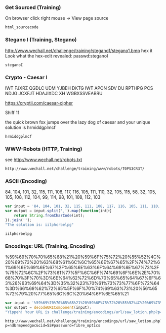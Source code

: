 ### Get Sourced (Training)
On browser click right mouse -> View page source
<!-- You are looking for this password: html_sourcecode -->  
```
html_sourcecode
```


### Stegano I (Training, Stegano)
http://www.wechall.net/challenge/training/stegano1/stegano1.bmp
hex it
Look what the hex-edit revealed: passwd:steganoI
```
steganoI
```


### Crypto - Caesar I
IWT FJXRZ QGDLC UDM YJBEH DKTG IWT APON SDV DU RPTHPG PCS NDJG JCXFJT HDAJIXDC XH WGBXSSVEABRU

https://cryptii.com/caesar-cipher

Shiff 11

the quick brown fox jumps over the lazy dog of caesar and your unique solution is hrmiddgplmcf
```
hrmiddgplmcf
```


### WWW-Robots (HTTP, Training)
see http://www.wechall.net/robots.txt
```
http://www.wechall.net/challenge/training/www/robots/T0PS3CR3T/
```


### ASCII (Encoding)
84, 104, 101, 32, 115, 111, 108, 117, 116, 105, 111, 110, 32, 105, 115, 58, 32, 105, 105, 108, 112, 104, 99, 114, 98, 101, 108, 112, 103
```js
var input = '84, 104, 101, 32, 115, 111, 108, 117, 116, 105, 111, 110, 32, 105, 115, 58, 32, 105, 105, 108, 112, 104, 99, 114, 98, 101, 108, 112, 103';
var output = input.split(',').map(function(int){
    return String.fromCharCode(int);
}).join('');
"The solution is: iilphcrbelpg"
```
```
iilphcrbelpg
```


### Encodings: URL (Training, Encoding)
%59%69%70%70%65%68%21%20%59%6F%75%72%20%55%52%4C%20%69%73%20%63%68%61%6C%6C%65%6E%67%65%2F%74%72%61%69%6E%69%6E%67%2F%65%6E%63%6F%64%69%6E%67%73%2F%75%72%6C%2F%73%61%77%5F%6C%6F%74%69%6F%6E%2E%70%68%70%3F%70%3D%6E%64%62%72%6D%70%65%65%64%67%6F%63%26%63%69%64%3D%35%32%23%70%61%73%73%77%6F%72%64%3D%66%69%62%72%65%5F%6F%70%74%69%63%73%20%56%65%72%79%20%77%65%6C%6C%20%64%6F%6E%65%21
```js
var input = '%59%69%70%70%65%68%21%20%59%6F%75%72%20%55%52%4C%20%69%73%20%63%68%61%6C%6C%65%6E%67%65%2F%74%72%61%69%6E%69%6E%67%2F%65%6E%63%6F%64%69%6E%67%73%2F%75%72%6C%2F%73%61%77%5F%6C%6F%74%69%6F%6E%2E%70%68%70%3F%70%3D%6E%64%62%72%6D%70%65%65%64%67%6F%63%26%63%69%64%3D%35%32%23%70%61%73%73%77%6F%72%64%3D%66%69%62%72%65%5F%6F%70%74%69%63%73%20%56%65%72%79%20%77%65%6C%6C%20%64%6F%6E%65%21';
var output = decodeURIComponent(input);
"Yippeh! Your URL is challenge/training/encodings/url/saw_lotion.php?p=ndbrmpeedgoc&cid=52#password=fibre_optics Very well done!"
```
```
http://www.wechall.net/challenge/training/encodings/url/saw_lotion.php?p=ndbrmpeedgoc&cid=52#password=fibre_optics
```